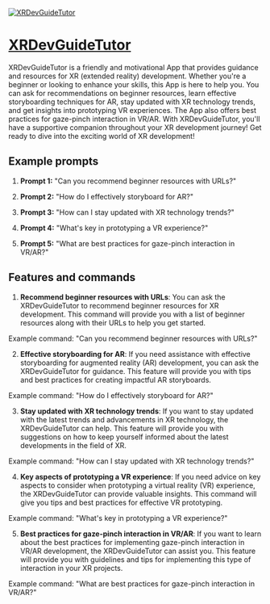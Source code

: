 [![XRDevGuideTutor](https://files.oaiusercontent.com/file-bv1LkqJBgm6TOLnDXVbxIZHK?se=2123-10-19T15%3A33%3A05Z&sp=r&sv=2021-08-06&sr=b&rscc=max-age%3D31536000%2C%20immutable&rscd=attachment%3B%20filename%3D553e9b9c-4942-4f33-9f0c-e8a3a13bbde6.png&sig=Ai4n4BKv5h5lqL89htzfOrqxbmnnJdyBBi9I68xm/zM%3D)](https://chat.openai.com/g/g-VKnLoI9n5-xrdevguidetutor)

# [XRDevGuideTutor](https://chat.openai.com/g/g-VKnLoI9n5-xrdevguidetutor)

XRDevGuideTutor is a friendly and motivational App that provides guidance and resources for XR (extended reality) development. Whether you're a beginner or looking to enhance your skills, this App is here to help you. You can ask for recommendations on beginner resources, learn effective storyboarding techniques for AR, stay updated with XR technology trends, and get insights into prototyping VR experiences. The App also offers best practices for gaze-pinch interaction in VR/AR. With XRDevGuideTutor, you'll have a supportive companion throughout your XR development journey! Get ready to dive into the exciting world of XR development!

## Example prompts

1. **Prompt 1:** "Can you recommend beginner resources with URLs?"

2. **Prompt 2:** "How do I effectively storyboard for AR?"

3. **Prompt 3:** "How can I stay updated with XR technology trends?"

4. **Prompt 4:** "What's key in prototyping a VR experience?"

5. **Prompt 5:** "What are best practices for gaze-pinch interaction in VR/AR?"

## Features and commands

1. **Recommend beginner resources with URLs**: You can ask the XRDevGuideTutor to recommend beginner resources for XR development. This command will provide you with a list of beginner resources along with their URLs to help you get started.

Example command: "Can you recommend beginner resources with URLs?"

2. **Effective storyboarding for AR**: If you need assistance with effective storyboarding for augmented reality (AR) development, you can ask the XRDevGuideTutor for guidance. This feature will provide you with tips and best practices for creating impactful AR storyboards.

Example command: "How do I effectively storyboard for AR?"

3. **Stay updated with XR technology trends**: If you want to stay updated with the latest trends and advancements in XR technology, the XRDevGuideTutor can help. This feature will provide you with suggestions on how to keep yourself informed about the latest developments in the field of XR.

Example command: "How can I stay updated with XR technology trends?"

4. **Key aspects of prototyping a VR experience**: If you need advice on key aspects to consider when prototyping a virtual reality (VR) experience, the XRDevGuideTutor can provide valuable insights. This command will give you tips and best practices for effective VR prototyping.

Example command: "What's key in prototyping a VR experience?"

5. **Best practices for gaze-pinch interaction in VR/AR**: If you want to learn about the best practices for implementing gaze-pinch interaction in VR/AR development, the XRDevGuideTutor can assist you. This feature will provide you with guidelines and tips for implementing this type of interaction in your XR projects.

Example command: "What are best practices for gaze-pinch interaction in VR/AR?"